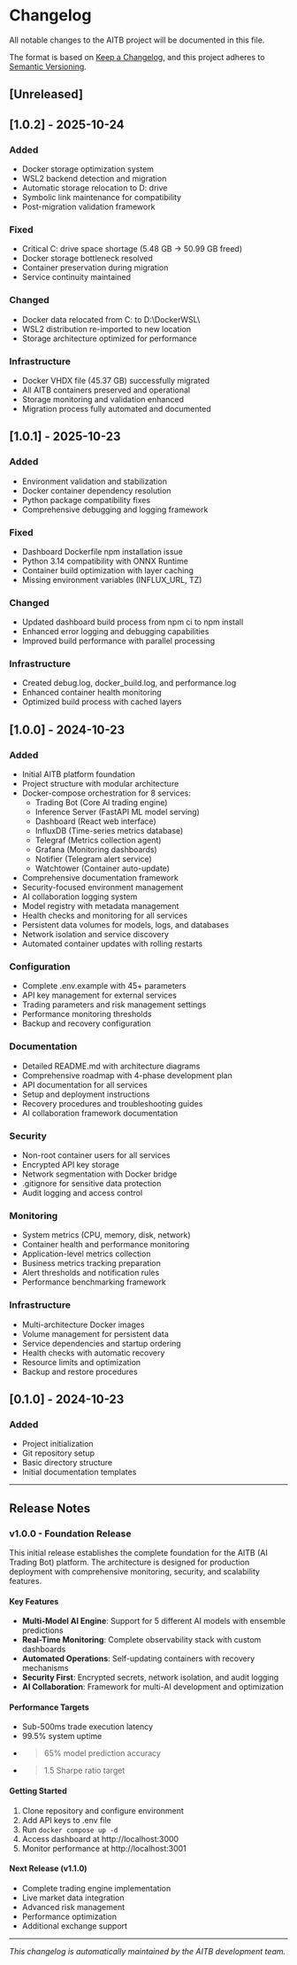 # Changelog

All notable changes to the AITB project will be documented in this file.

The format is based on [Keep a Changelog](https://keepachangelog.com/en/1.0.0/),
and this project adheres to [Semantic Versioning](https://semver.org/spec/v2.0.0.html).

## [Unreleased]

## [1.0.2] - 2025-10-24

### Added
- Docker storage optimization system
- WSL2 backend detection and migration
- Automatic storage relocation to D: drive
- Symbolic link maintenance for compatibility
- Post-migration validation framework

### Fixed
- Critical C: drive space shortage (5.48 GB → 50.99 GB freed)
- Docker storage bottleneck resolved
- Container preservation during migration
- Service continuity maintained

### Changed
- Docker data relocated from C: to D:\DockerWSL\
- WSL2 distribution re-imported to new location
- Storage architecture optimized for performance

### Infrastructure  
- Docker VHDX file (45.37 GB) successfully migrated
- All AITB containers preserved and operational
- Storage monitoring and validation enhanced
- Migration process fully automated and documented

## [1.0.1] - 2025-10-23

### Added
- Environment validation and stabilization
- Docker container dependency resolution
- Python package compatibility fixes
- Comprehensive debugging and logging framework

### Fixed
- Dashboard Dockerfile npm installation issue
- Python 3.14 compatibility with ONNX Runtime
- Container build optimization with layer caching
- Missing environment variables (INFLUX_URL, TZ)

### Changed
- Updated dashboard build process from npm ci to npm install
- Enhanced error logging and debugging capabilities
- Improved build performance with parallel processing

### Infrastructure
- Created debug.log, docker_build.log, and performance.log
- Enhanced container health monitoring
- Optimized build process with cached layers

## [1.0.0] - 2024-10-23

### Added
- Initial AITB platform foundation
- Project structure with modular architecture
- Docker-compose orchestration for 8 services:
  - Trading Bot (Core AI trading engine)
  - Inference Server (FastAPI ML model serving)
  - Dashboard (React web interface)
  - InfluxDB (Time-series metrics database)
  - Telegraf (Metrics collection agent)
  - Grafana (Monitoring dashboards)
  - Notifier (Telegram alert service)
  - Watchtower (Container auto-update)
- Comprehensive documentation framework
- Security-focused environment management
- AI collaboration logging system
- Model registry with metadata management
- Health checks and monitoring for all services
- Persistent data volumes for models, logs, and databases
- Network isolation and service discovery
- Automated container updates with rolling restarts

### Configuration
- Complete .env.example with 45+ parameters
- API key management for external services
- Trading parameters and risk management settings
- Performance monitoring thresholds
- Backup and recovery configuration

### Documentation
- Detailed README.md with architecture diagrams
- Comprehensive roadmap with 4-phase development plan
- API documentation for all services
- Setup and deployment instructions
- Recovery procedures and troubleshooting guides
- AI collaboration framework documentation

### Security
- Non-root container users for all services
- Encrypted API key storage
- Network segmentation with Docker bridge
- .gitignore for sensitive data protection
- Audit logging and access control

### Monitoring
- System metrics (CPU, memory, disk, network)
- Container health and performance monitoring
- Application-level metrics collection
- Business metrics tracking preparation
- Alert thresholds and notification rules
- Performance benchmarking framework

### Infrastructure
- Multi-architecture Docker images
- Volume management for persistent data
- Service dependencies and startup ordering
- Health checks with automatic recovery
- Resource limits and optimization
- Backup and restore procedures

## [0.1.0] - 2024-10-23

### Added
- Project initialization
- Git repository setup
- Basic directory structure
- Initial documentation templates

---

## Release Notes

### v1.0.0 - Foundation Release

This initial release establishes the complete foundation for the AITB (AI Trading Bot) platform. The architecture is designed for production deployment with comprehensive monitoring, security, and scalability features.

#### Key Features
- **Multi-Model AI Engine**: Support for 5 different AI models with ensemble predictions
- **Real-Time Monitoring**: Complete observability stack with custom dashboards
- **Automated Operations**: Self-updating containers with recovery mechanisms
- **Security First**: Encrypted secrets, network isolation, and audit logging
- **AI Collaboration**: Framework for multi-AI development and optimization

#### Performance Targets
- Sub-500ms trade execution latency
- 99.5% system uptime
- >65% model prediction accuracy
- >1.5 Sharpe ratio target

#### Getting Started
1. Clone repository and configure environment
2. Add API keys to .env file
3. Run `docker compose up -d`
4. Access dashboard at http://localhost:3000
5. Monitor performance at http://localhost:3001

#### Next Release (v1.1.0)
- Complete trading engine implementation
- Live market data integration
- Advanced risk management
- Performance optimization
- Additional exchange support

---

*This changelog is automatically maintained by the AITB development team.*